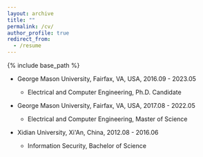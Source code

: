 ```yaml
---
layout: archive
title: ""
permalink: /cv/
author_profile: true
redirect_from:
  - /resume
---
```


{% include base_path %}

* George Mason University, Fairfax, VA, USA, 2016.09 - 2023.05 
    * Electrical and Computer Engineering, Ph.D. Candidate



* George Mason University, Fairfax, VA, USA, 2017.08 - 2022.05 
    * Electrical and Computer Engineering, Master of Science



* Xidian University, Xi'An, China, 2012.08 - 2016.06 
    * Information Security, Bachelor of Science

